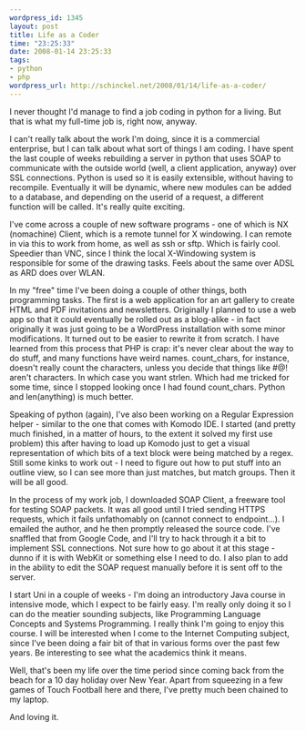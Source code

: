 ```yaml
--- 
wordpress_id: 1345
layout: post
title: Life as a Coder
time: "23:25:33"
date: 2008-01-14 23:25:33
tags: 
- python
- php
wordpress_url: http://schinckel.net/2008/01/14/life-as-a-coder/
---
```

I never thought I'd manage to find a job coding in python for a living. But that is what my full-time job is, right now, anyway.

I can't really talk about the work I'm doing, since it is a commercial enterprise, but I can talk about what sort of things I am coding. I have spent the last couple of weeks rebuilding a server in python that uses SOAP to communicate with the outside world (well, a client application, anyway) over SSL connections. Python is used so it is easily extensible, without having to recompile. Eventually it will be dynamic, where new modules can be added to a database, and depending on the userid of a request, a different function will be called. It's really quite exciting.

I've come across a couple of new software programs - one of which is NX (nomachine) Client, which is a remote tunnel for X windowing. I can remote in via this to work from home, as well as ssh or sftp. Which is fairly cool. Speedier than VNC, since I think the local X-Windowing system is responsible for some of the drawing tasks. Feels about the same over ADSL as ARD does over WLAN.

In my "free" time I've been doing a couple of other things, both programming tasks. The first is a web application for an art gallery to create HTML and PDF invitations and newsletters. Originally I planned to use a web app so that it could eventually be rolled out as a blog-alike - in fact originally it was just going to be a WordPress installation with some minor modifications. It turned out to be easier to rewrite it from scratch. I have learned from this process that PHP is crap: it's never clear about the way to do stuff, and many functions have weird names. count_chars, for instance, doesn't really count the characters, unless you decide that things like #@! aren't characters. In which case you want strlen. Which had me tricked for some time, since I stopped looking once I had found count_chars. Python and len(anything) is much better.

Speaking of python (again), I've also been working on a Regular Expression helper - similar to the one that comes with Komodo IDE. I started (and pretty much finished, in a matter of hours, to the extent it solved my first use problem) this after having to load up Komodo just to get a visual representation of which bits of a text block were being matched by a regex. Still some kinks to work out - I need to figure out how to put stuff into an outline view, so I can see more than just matches, but match groups. Then it will be all good.

In the process of my work job, I downloaded SOAP Client, a freeware tool for testing SOAP packets. It was all good until I tried sending HTTPS requests, which it fails unfathomably on (cannot connect to endpoint...). I emailed the author, and he then promptly released the source code. I've snaffled that from Google Code, and I'll try to hack through it a bit to implement SSL connections. Not sure how to go about it at this stage - dunno if it is with WebKit or something else I need to do. I also plan to add in the ability to edit the SOAP request manually before it is sent off to the server.

I start Uni in a couple of weeks - I'm doing an introductory Java course in intensive mode, which I expect to be fairly easy. I'm really only doing it so I can do the meatier sounding subjects, like Programming Language Concepts and Systems Programming. I really think I'm going to enjoy this course. I will be interested when I come to the Internet Computing subject, since I've been doing a fair bit of that in various forms over the past few years. Be interesting to see what the academics think it means.

Well, that's been my life over the time period since coming back from the beach for a 10 day holiday over New Year. Apart from squeezing in a few games of Touch Football here and there, I've pretty much been chained to my laptop.

And loving it.
